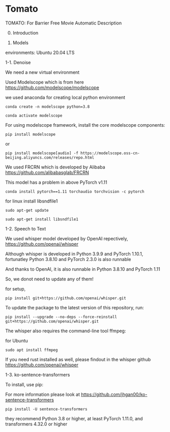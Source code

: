 # Tomato
TOMATO: For Barrier Free Movie Automatic Description

0. Introduction

1. Models

environments: Ubuntu 20.04 LTS

1-1. Denoise

We need a new virtual environment

Used Modelscope which is from here
https://github.com/modelscope/modelscope

we used anaconda for creating local python environment

```conda create -n modelscope python=3.8```

```conda activate modelscope```

For using modelscope framework, install the core modelscope components:

```pip install modelscope```

or

```pip install modelscope[audio] -f https://modelscope.oss-cn-beijing.aliyuncs.com/releases/repo.html```

We used FRCRN which is developed by Alibaba https://github.com/alibabasglab/FRCRN

This model has a problem in above PyTorch v1.11

```conda install pytorch==1.11 torchaudio torchvision -c pytorch```

for linux install libsndfile1

```sudo apt-get update```

```sudo apt-get install libsndfile1```

1-2. Speech to Text

We used whisper model developed by OpenAI repectively, https://github.com/openai/whisper

Although whisper is developed in Python 3.9.9 and PyTorch 1.10.1, fortunatley Python 3.8.10 and PyTorch 2.3.0 is also runnable

And thanks to OpenAI, it is also runnable in Python 3.8.10 and PyTorch 1.11

So, we donot need to update any of them!

for setup,

```pip install git+https://github.com/openai/whisper.git```

To update the package to the latest version of this repository, run:

```pip install --upgrade --no-deps --force-reinstall git+https://github.com/openai/whisper.git```

The whisper also requires the command-line tool ffmpeg:

for Ubuntu

```sudo apt install ffmpeg```

If you need rust installed as well, please findout in the whisper github https://github.com/openai/whisper

1-3. ko-sentence-transformers

To install, use pip:

For more information please look at https://github.com/jhgan00/ko-sentence-transformers

```pip install -U sentence-transformers```

they recommend Python 3.8 or higher, at least PyTorch 1.11.0, and transformers 4.32.0 or higher
